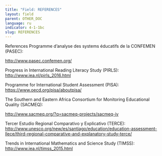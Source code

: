 ```yaml
---
title: "Field: REFERENCES"
layout: field
parent: OTHER_DOC
language: ru
indicator: 4-1-1bc
slug: REFERENCES
---
```

References
Programme d’analyse des systems éducatifs de la CONFEMEN (PASEC): 

http://www.pasec.confemen.org/

Progress in International Reading Literacy Study (PIRLS): http://www.iea.nl/pirls_2016.html 

Programme for International Student Assessment (PISA): https://www.oecd.org/pisa/aboutpisa/ 

The Southern and Eastern Africa Consortium for Monitoring Educational Quality (SACMEQ): 

http://www.sacmeq.org/?q=sacmeq-projects/sacmeq-iv 

Tercer Estudio Regional Comparativo y Explicativo (TERCE): http://www.unesco.org/new/es/santiago/education/education-assessment-llece/third-regional-comparative-and-explanatory-study-terce/

Trends in International Mathematics and Science Study (TIMSS): http://www.iea.nl/timss_2015.html